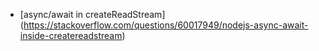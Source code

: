 - [async/await in createReadStream] (https://stackoverflow.com/questions/60017949/nodejs-async-await-inside-createreadstream)

